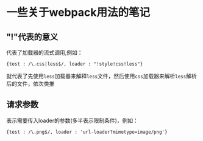 # 一些关于webpack用法的笔记

## "!"代表的意义
代表了加载器的流式调用,例如：

`{test : /\.css|less$/, loader : "!style!css!less"}`

就代表了先使用`less`加载器来解释`less`文件，然后使用`css`加载器来解析`less`解析后的文件，依次类推

## 请求参数
表示需要传入loader的参数(多半表示限制条件)，例如：

`{test : /\.png$/, loader : 'url-loader?mimetype=image/png'}`
